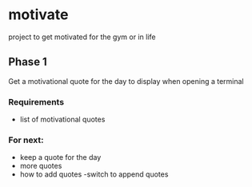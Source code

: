 # motivate
project to get motivated for the gym or in life

## Phase 1
Get a motivational quote for the day to display when opening a terminal
### Requirements
* list of motivational quotes

### For next:
* keep a quote for the day
* more quotes
* how to add quotes -switch to append quotes